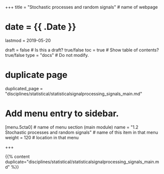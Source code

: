 +++
title = "Stochastic processes and random signals"         # name of webpage

# date = {{ .Date }}
lastmod = 2019-05-20

draft = false  # Is this a draft? true/false
toc = true  # Show table of contents? true/false
type = "docs"  # Do not modify.

# duplicate page

duplicated_page = "disciplines/statistical/statisticalsignalprocessing_signals_main.md"

# Add menu entry to sidebar.
[menu.5cta0]                       # name of menu section (main module)
  name = "1.2 Stochastic processes and random signals"        # name of this item in that menu
  weight = 120                           # location in that menu

+++

{{% content duplicate="disciplines/statistical/statisticalsignalprocessing_signals_main.md" %}}